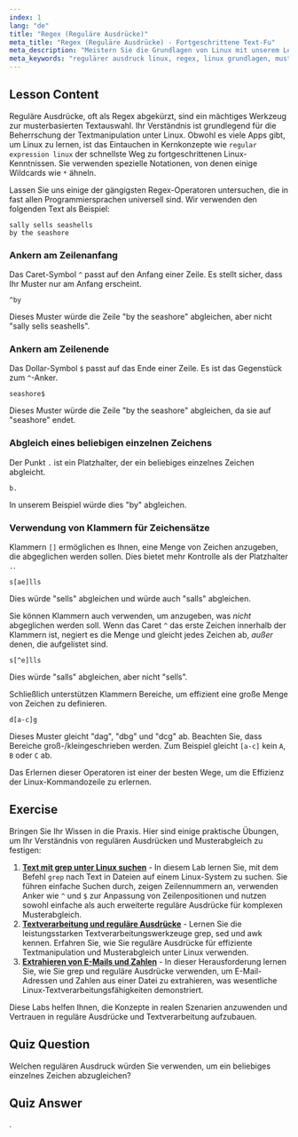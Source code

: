 ```yaml
---
index: 1
lang: "de"
title: "Regex (Reguläre Ausdrücke)"
meta_title: "Regex (Reguläre Ausdrücke) - Fortgeschrittene Text-Fu"
meta_description: "Meistern Sie die Grundlagen von Linux mit unserem Leitfaden zu regulären Ausdrücken (Regex). Lernen Sie Mustererkennung mit grep und verwenden Sie Syntax wie ^, $ und []. Dies ist einer der besten Wege, um Textmanipulation unter Linux zu lernen und Ihre Fähigkeiten zu erweitern."
meta_keywords: "regulärer ausdruck linux, regex, linux grundlagen, mustererkennung, grep, textverarbeitung, linux lernen, linux tutorial, schnellster weg zu fortgeschrittenem linux"
---
```


## Lesson Content

Reguläre Ausdrücke, oft als Regex abgekürzt, sind ein mächtiges Werkzeug zur musterbasierten Textauswahl. Ihr Verständnis ist grundlegend für die Beherrschung der Textmanipulation unter Linux. Obwohl es viele Apps gibt, um Linux zu lernen, ist das Eintauchen in Kernkonzepte wie `regular expression linux` der schnellste Weg zu fortgeschrittenen Linux-Kenntnissen. Sie verwenden spezielle Notationen, von denen einige Wildcards wie `*` ähneln.

Lassen Sie uns einige der gängigsten Regex-Operatoren untersuchen, die in fast allen Programmiersprachen universell sind. Wir verwenden den folgenden Text als Beispiel:

```plaintext
sally sells seashells
by the seashore
```

### Ankern am Zeilenanfang

Das Caret-Symbol `^` passt auf den Anfang einer Zeile. Es stellt sicher, dass Ihr Muster nur am Anfang erscheint.

```plaintext
^by
```

Dieses Muster würde die Zeile "by the seashore" abgleichen, aber nicht "sally sells seashells".

### Ankern am Zeilenende

Das Dollar-Symbol `$` passt auf das Ende einer Zeile. Es ist das Gegenstück zum `^`-Anker.

```plaintext
seashore$
```

Dieses Muster würde die Zeile "by the seashore" abgleichen, da sie auf "seashore" endet.

### Abgleich eines beliebigen einzelnen Zeichens

Der Punkt `.` ist ein Platzhalter, der ein beliebiges einzelnes Zeichen abgleicht.

```plaintext
b.
```

In unserem Beispiel würde dies "by" abgleichen.

### Verwendung von Klammern für Zeichensätze

Klammern `[]` ermöglichen es Ihnen, eine Menge von Zeichen anzugeben, die abgeglichen werden sollen. Dies bietet mehr Kontrolle als der Platzhalter `.`.

```plaintext
s[ae]lls
```

Dies würde "sells" abgleichen und würde auch "salls" abgleichen.

Sie können Klammern auch verwenden, um anzugeben, was _nicht_ abgeglichen werden soll. Wenn das Caret `^` das erste Zeichen innerhalb der Klammern ist, negiert es die Menge und gleicht jedes Zeichen ab, _außer_ denen, die aufgelistet sind.

```plaintext
s[^e]lls
```

Dies würde "salls" abgleichen, aber nicht "sells".

Schließlich unterstützen Klammern Bereiche, um effizient eine große Menge von Zeichen zu definieren.

```plaintext
d[a-c]g
```

Dieses Muster gleicht "dag", "dbg" und "dcg" ab. Beachten Sie, dass Bereiche groß-/kleingeschrieben werden. Zum Beispiel gleicht `[a-c]` kein `A`, `B` oder `C` ab.

Das Erlernen dieser Operatoren ist einer der besten Wege, um die Effizienz der Linux-Kommandozeile zu erlernen.

## Exercise

Bringen Sie Ihr Wissen in die Praxis. Hier sind einige praktische Übungen, um Ihr Verständnis von regulären Ausdrücken und Musterabgleich zu festigen:

1. **[Text mit grep unter Linux suchen](https://labex.io/de/labs/comptia-search-text-with-grep-in-linux-590841)** - In diesem Lab lernen Sie, mit dem Befehl `grep` nach Text in Dateien auf einem Linux-System zu suchen. Sie führen einfache Suchen durch, zeigen Zeilennummern an, verwenden Anker wie `^` und `$` zur Anpassung von Zeilenpositionen und nutzen sowohl einfache als auch erweiterte reguläre Ausdrücke für komplexen Musterabgleich.
2. **[Textverarbeitung und reguläre Ausdrücke](https://labex.io/de/labs/linux-text-processing-and-regular-expressions-18003)** - Lernen Sie die leistungsstarken Textverarbeitungswerkzeuge grep, sed und awk kennen. Erfahren Sie, wie Sie reguläre Ausdrücke für effiziente Textmanipulation und Musterabgleich unter Linux verwenden.
3. **[Extrahieren von E-Mails und Zahlen](https://labex.io/de/labs/linux-extracting-mails-and-numbers-17991)** - In dieser Herausforderung lernen Sie, wie Sie grep und reguläre Ausdrücke verwenden, um E-Mail-Adressen und Zahlen aus einer Datei zu extrahieren, was wesentliche Linux-Textverarbeitungsfähigkeiten demonstriert.

Diese Labs helfen Ihnen, die Konzepte in realen Szenarien anzuwenden und Vertrauen in reguläre Ausdrücke und Textverarbeitung aufzubauen.

## Quiz Question

Welchen regulären Ausdruck würden Sie verwenden, um ein beliebiges einzelnes Zeichen abzugleichen?

## Quiz Answer

.
